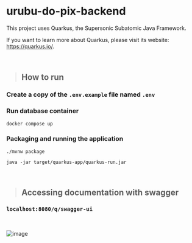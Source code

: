 # urubu-do-pix-backend

This project uses Quarkus, the Supersonic Subatomic Java Framework.

If you want to learn more about Quarkus, please visit its website: <https://quarkus.io/>.

<br>

> ## How to run

### Create a copy of the `.env.example` file named `.env`

### Run database container

~~~shell
docker compose up
~~~

### Packaging and running the application

```shell script
./mvnw package
```

```shell script
java -jar target/quarkus-app/quarkus-run.jar
```

<br>

> ## Accessing documentation with swagger

### `localhost:8080/q/swagger-ui`

<br>

![image](https://github.com/user-attachments/assets/e6fbe632-38ce-4206-a8e0-160e328dc4f2)
